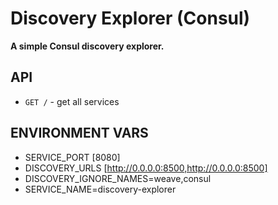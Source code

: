 # Discovery Explorer (Consul)

__A simple Consul discovery explorer.__


## API

* `GET /` - get all services


## ENVIRONMENT VARS

* SERVICE_PORT [8080]
* DISCOVERY_URLS [http://0.0.0.0:8500,http://0.0.0.0:8500]
* DISCOVERY_IGNORE_NAMES=weave,consul
* SERVICE_NAME=discovery-explorer
